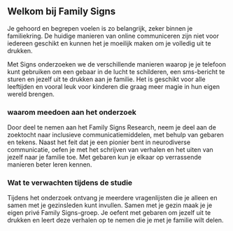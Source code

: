 ## Welkom bij Family Signs

Je gehoord en begrepen voelen is zo belangrijk, zeker binnen je familiekring. De huidige manieren van online communiceren zijn niet voor iedereen geschikt en kunnen het je moeilijk maken om je volledig uit te drukken.

Met Signs onderzoeken we de verschillende manieren waarop je je telefoon kunt gebruiken om een gebaar in de lucht te schilderen, een sms-bericht te sturen en jezelf uit te drukken aan je familie. Het is geschikt voor alle leeftijden en vooral leuk voor kinderen die graag meer magie in hun eigen wereld brengen.

### waarom meedoen aan het onderzoek
Door deel te nemen aan het Family Signs Research, neem je deel aan de zoektocht naar inclusieve communicatiemiddelen, met behulp van gebaren en tekens. Naast het feit dat je een pionier bent in neurodiverse communicatie, oefen je met het schrijven van verhalen en het uiten van jezelf naar je familie toe. Met gebaren kun je elkaar op verrassende manieren beter leren kennen.

### Wat te verwachten tijdens de studie
Tijdens het onderzoek ontvang je meerdere vragenlijsten die je alleen en samen met je gezinsleden kunt invullen. Samen met je gezin maak je je eigen privé Family Signs-groep. Je oefent met gebaren om jezelf uit te drukken en leert deze verhalen op te nemen die je met je familie wilt delen.